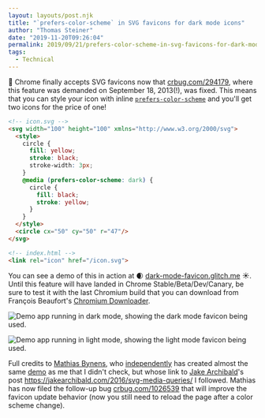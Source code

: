 ```yaml
---
layout: layouts/post.njk
title: "`prefers-color-scheme` in SVG favicons for dark mode icons"
author: "Thomas Steiner"
date: "2019-11-20T09:26:04"
permalink: 2019/09/21/prefers-color-scheme-in-svg-favicons-for-dark-mode-icons/index.html
tags:
  - Technical
---
```


🎉 Chrome finally accepts SVG favicons now that [crbug.com/294179](https://crbug.com/29417),
where this feature was demanded on September 18, 2013(!), was fixed.
This means that you can style your icon with inline [`prefers-color-scheme`](https://web.dev/prefers-color-scheme)
and you'll get two icons for the price of one!

```html
<!-- icon.svg -->
<svg width="100" height="100" xmlns="http://www.w3.org/2000/svg">
  <style>
    circle {
      fill: yellow;
      stroke: black;
      stroke-width: 3px;
    }
    @media (prefers-color-scheme: dark) {
      circle {
        fill: black;
        stroke: yellow;
      }
    }
  </style>
  <circle cx="50" cy="50" r="47"/>
</svg>
```

```html
<!-- index.html -->
<link rel="icon" href="/icon.svg">
```

You can see a demo of this in action at 🌒 [dark-mode-favicon.glitch.me](https://dark-mode-favicon.glitch.me/) ☀️.
Until this feature will have landed in Chrome Stable/Beta/Dev/Canary, be sure to test it with the last Chromium build
that you can download from François Beaufort's [Chromium Downloader](https://download-chromium.appspot.com/).

![Demo app running in dark mode, showing the dark mode favicon being used.](https://pbs.twimg.com/media/EJzWSAxWsAAdteb?format=png&name=small)

![Demo app running in light mode, showing the light mode favicon being used.](https://pbs.twimg.com/media/EJzWSAyXYAE624Z?format=png&name=small)

Full credits to [Mathias Bynens](https://twitter.com/mathias),
who [independently](https://bugs.chromium.org/p/chromium/issues/detail?id=294179#c72)
has created almost the same [demo](https://numerous-sulfur.glitch.me) as me that I didn't check,
but whose link to [Jake Archibald](https://twitter.com/jaffathecake)'s post https://jakearchibald.com/2016/svg-media-queries/ I followed. 
Mathias has now filed the follow-up bug [crbug.com/1026539](https://crbug.com/1026539)
that will improve the favicon update behavior (now you still need to reload the page after a color scheme change).
